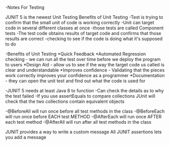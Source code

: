 -Notes For Testing

JUNIT 5 is the newest Unit Testing
Benefits of Unit Testing
-Test is trying to confirm that the small unit of code is working correctly
-Unit can target code in several different classes at once
-those tests are called Component tests
-The test code obtains results of target code and confirms that those results are correct
-checking to see if the code is doing what it's supposed to do

-Benefits of Unit Testing
*Quick Feedback
*Automated Regression checking - we can run all the test over time before we deploy the program to users
*Design Aid - allow us to see if the way the target code us called is clear and understandable
*Improves confidence - Validating that the pieces work correctly improves your confidence as a programmer
*Documentation - they can open the unit test and find out what the code is used for

-JUNIT 5 needs at least Java 8 to function
-Can check the details as to why the test failed
-If you use assertEquals to compare collections JUnit will check that the two collections contain equivalent objects

-@BeforeAll will run once before all test methods in the class
-@BeforeEach will run once before EACH test METHOD
-@AfterEach will run once AFTER each test method
-@AfterAll will run after all test methods in the class

JUNIT provides a way to write a custom message
All JUNIT assertions lets you add a message

